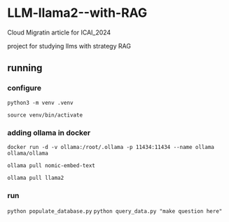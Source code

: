 # LLM-llama2--with-RAG
Cloud Migratin article for ICAI_2024

project for studying llms with strategy RAG 

## running
### configure
`python3 -m venv .venv`

``source venv/bin/activate``

### adding ollama in docker
``docker run -d -v ollama:/root/.ollama -p 11434:11434 --name ollama ollama/ollama``

``ollama pull nomic-embed-text``

``ollama pull llama2``

### run
``python populate_database.py``
``python query_data.py "make question here"``
